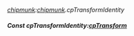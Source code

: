 _[chipmunk](../../modules/chipmunk/chipmunk-module.md):[chipmunk](../../modules/chipmunk/chipmunk-module.md).cpTransformIdentity_
##### Const cpTransformIdentity:[cpTransform](../../modules/chipmunk/chipmunk-cptransform.md)
